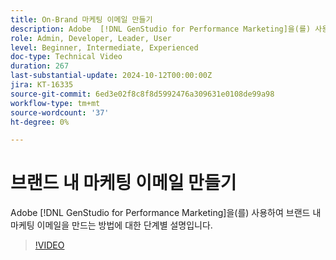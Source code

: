 ```yaml
---
title: On-Brand 마케팅 이메일 만들기
description: Adobe  [!DNL GenStudio for Performance Marketing]을(를) 사용하여 브랜드 기반 마케팅 이메일을 만드는 방법에 대한 단계별 설명을 봅니다.
role: Admin, Developer, Leader, User
level: Beginner, Intermediate, Experienced
doc-type: Technical Video
duration: 267
last-substantial-update: 2024-10-12T00:00:00Z
jira: KT-16335
source-git-commit: 6ed3e02f8c8f8d5992476a309631e0108de99a98
workflow-type: tm+mt
source-wordcount: '37'
ht-degree: 0%

---
```



# 브랜드 내 마케팅 이메일 만들기

Adobe [!DNL GenStudio for Performance Marketing]을(를) 사용하여 브랜드 내 마케팅 이메일을 만드는 방법에 대한 단계별 설명입니다.

>[!VIDEO](https://video.tv.adobe.com/v/3435056/?learn=on)
